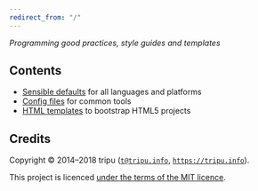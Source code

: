 ```yaml
---
redirect_from: "/"
---
```


*Programming good practices, style guides and templates*

## Contents

* [Sensible defaults](sensible-defaults) for all languages and platforms
* [Config files](https://github.com/tripu/Canon/tree/master/doc/tools-config) for common tools
* [HTML templates](html-templates) to bootstrap HTML5 projects

## Credits

Copyright &copy; 2014&ndash;2018 tripu ([`t@tripu.info`](mailto:t@tripu.info), [`https://tripu.info`](https://tripu.info/)).

This project is licenced [under the terms of the MIT licence](https://github.com/tripu/Canon/blob/master/.github/LICENSE.md).
